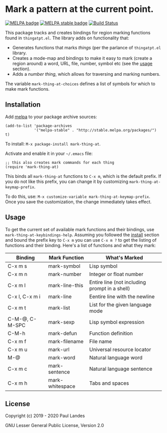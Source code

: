 # Mark a pattern at the current point.

[![MELPA badge][melpa-badge]][melpa-link]
[![MELPA stable badge][melpa-stable-badge]][melpa-stable-link]
[![Build Status][build-badge]][build-link]

This package tracks and creates bindings for region marking functions found in
`thingatpt.el`.  The library adds on functionality that:

* Generates functions that marks *things* (per the parlance of `thingatpt.el`
  library.
* Creates a mode-map and bindings to make it easy to mark (create a region
  around) a word, URL, file, number, symbol etc (see the [usage](#usage)
  section).
* Adds a *number thing*, which allows for traversing and marking numbers.

The variable `mark-thing-at-choices` defines a list of symbols for which to
make mark functions.


## Installation

Add [melpa] to your package archive sources:

```emacs-lisp
(add-to-list 'package-archives
             '("melpa-stable" . "http://stable.melpa.org/packages/") t)
```

To install: `M-x package-install mark-thing-at`.

Activate and enable it in your `~/.emacs` file:

```emacs-lisp
;; this also creates mark commands for each thing
(require 'mark-thing-at)
```

This binds all `mark-thing-at` functions to `C-x m`, which is the default
prefix.  If you do not like this prefix, you can change it by customizing
`mark-thing-at-keymap-prefix`.

To do this, use: `M-x customize-variable mark-thing-at-keymap-prefix`.  Once
you save the customization, the change immediately takes effect.


## Usage

To get the current set of available mark functions and their bindings, use
`mark-thing-at-keybindings-help`.  Assuming you followed the
[install](#install) section and bound the prefix key to `C-x m` you can use
`C-x m ?` to get the listing of functions and their binding.  Here's a list of
functions and what they mark:

| Binding        | Mark Function   | What's Marked                                 |
|----------------|-----------------|-----------------------------------------------|
| C-x m s        | mark-symbol     | Lisp symbol                                   |
| C-x m n        | mark-number     | Integer or float number                       |
| C-x m l        | mark-line-this  | Entire line (not including prompt in a shell) |
| C-x l, C-x m i | mark-line       | Eentire line with the newline                 |
| C-x m t        | mark-list       | List for the given language mode              |
| C-M-@, C-M-SPC | mark-sexp       | Lisp symbol expression                        |
| C-M-h          | mark-defun      | Function definition                           |
| C-x m f        | mark-filename   | File name                                     |
| C-x m u        | mark-url        | Universal resource locator                    |
| M-@            | mark-word       | Natural language word                         |
| C-x m c        | mark-sentence   | Natural language sentence                     |
| C-x m h        | mark-whitespace | Tabs and spaces                               |


## License

Copyright (c) 2019 - 2020 Paul Landes

GNU Lesser General Public License, Version 2.0


<!-- links -->
[melpa-link]: https://melpa.org/#/mark-thing-at
[melpa-stable-link]: https://stable.melpa.org/#/mark-thing-at
[melpa-badge]: https://melpa.org/packages/mark-thing-at-badge.svg
[melpa-stable-badge]: https://stable.melpa.org/packages/mark-thing-at-badge.svg
[build-badge]: https://github.com/plandes/mark-thing-at/workflows/CI/badge.svg
[build-link]: https://github.com/plandes/mark-thing-at/actions

[melpa]: https://melpa.org/
